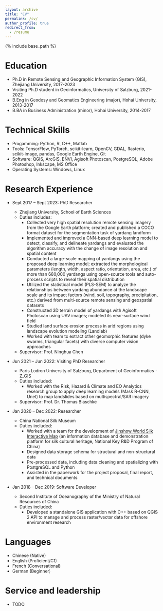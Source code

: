 ```yaml
---
layout: archive
title: "CV"
permalink: /cv/
author_profile: true
redirect_from:
  - /resume
---
```


{% include base_path %}

Education
======
* Ph.D in Remote Sensing and Geographic Information System (GIS), Zhejiang University, 2017-2023
* Visiting Ph.D student in Geoinformatics, University of Salzburg, 2021-2022
* B.Eng in Geodesy and Geomatics Engineering (major), Hohai University, 2013-2017
* B.BA in Business Administration (minor), Hohai University, 2014-2017

Technical Skills
======
* Progamming: Python, R, C++, Matlab
* Tools: TensorFlow, PyTorch, scikit-learn, OpenCV, GDAL, Rasterio, scikit-image, pandas, Google Earth Engine, Git
* Software: QGIS, ArcGIS, ENVI, Agisoft Photoscan, PostgreSQL, Adobe Photoshop, Inkscape, MS Office
* Operating Systems: Windows, Linux

Research Experience
======
* Sept 2017 – Sept 2023:  PhD Researcher
  * Zhejiang University, School of Earth Sciences 
  * Duties includes: 
    * Collected very high spatial resolution remote sensing imagery from the Google Earth platform; created and published a COCO format dataset for the segmentation task of yardang landform
    * Implemented and improved a CNN-based deep learning model to detect, classify, and delineate yardangs and evaluated the algorithm accuracy with the change of image resolution and spatial content
    * Conducted a large-scale mapping of yardangs using the proposed deep learning model; extracted the morphological parameters (length, width, aspect ratio, orientation, area, etc.) of more than 680,000 yardangs using open-source tools and auto-process scripts to reveal their spatial distribution
    * Utilized the statistical model (PLS-SEM) to analyze the relationships between yardang abundance at the landscape scale and its impact  factors (wind, soil, topography, precipitation, etc.) derived from multi-source remote sensing and geospatial datasets
    * Constructed 3D terrain model of yardangs with Agisoft Photoscan using UAV images; modeled its near-surface wind field
    * Studied land surface erosion process in arid regions using landscape evolution modeling (Landlab)
    * Worked with team to extract other geomorphic features (dyke swarms, triangular facets) with diverse computer vision approaches
  * Supervisor: Prof. Ninghua Chen

* Jun 2021 – Jun 2022: Visiting PhD Researcher
  * Paris Lodron University of Salzburg, Department of Geoinformatics - Z_GIS
  * Duties included: 
    * Worked with the Risk, Hazard & Climate and EO Analytics research group to apply deep learning models (Mask R-CNN, Unet) to map landslides based on multispectral/SAR imagery
  * Supervisor: Prof. Dr. Thomas Blaschke

* Jan 2020 – Dec 2022: Researcher
  * China National Silk Museum
  * Duties included:
    * Worked with a team for the development of [Jinshow World Silk Interactive Map](http://jinshow.chinasilkmuseum.com/) (an information database and demonstration platform for silk cultural heritage, National Key R&D Program of China)
    * Designed data storage schema for structural and non-structural data
    * Pre-processed data, including data cleaning and spatializing with PostgreSQL and Python
    * Assisted in the paperwork for the project proposal, final report, and technical documents

* Jan 2018 – Dec 2019: Software Developer
  * Second Institute of Oceanography of the Ministry of Natural Resources of China
  * Duties included:
    * Developed a standalone GIS application with C++ based on QGIS 2 API to manage and process raster/vector data for offshore environment research
  
Languages
======
* Chinese (Native)
* English (Proficient/C1)
* French (Conversational)
* German (Beginner)

<!--
Publications
======
  <ul>{% for post in site.publications reversed %}
    {% include archive-single-cv.html %}
  {% endfor %}</ul>
  
Talks
======
  <ul>{% for post in site.talks reversed %}
    {% include archive-single-talk-cv.html  %}
  {% endfor %}</ul>
  
Teaching
======
  <ul>{% for post in site.teaching reversed %}
    {% include archive-single-cv.html %}
  {% endfor %}</ul>
-->

Service and leadership
======
* TODO
